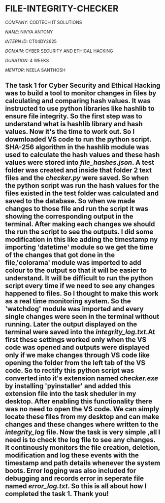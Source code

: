 # FILE-INTEGRITY-CHECKER

*COMPANY*: CODTECH IT SOLUTIONS

*NAME*: NIVYA ANTONY

*INTERN ID*: CT04DY2625

*DOMAIN*: CYBER SECURITY AND ETHICAL HACKING

*DURATION*: 4 WEEKS

*MENTOR*: NEELA SANTHOSH

## The task 1 for Cyber Security and Ethical Hacking was to build a tool to monitor changes in files by calculating and comparing hash values. It was instructed to use python libraries like hashlib to ensure file integrity. So the first step was to understand what is hashlib library and hash values. Now it's the time to work out. So I dowmloaded VS code to run the python script. SHA-256 algorithm in the hashlib module was used to calculate the hash values and these hash values were stored into *file_hashes.json*. A test folder was created and inside that folder 2 text files and the *checker.py* were saved. So when the python script was run the hash values for the files existed in the test folder was calculated and saved to the database. So when we made changes to those file and run the script it was showing the corresponding output in the terminal. After making each changes we should the run the script to see the outputs. I did some modification in this like adding the timestamp ny importing 'datetime' module so we get the time of the changes that got done in the file,'colorama' module was imported to add colour to the output so that it will be easier to understand. It will be difficult to run the python script every time if we need to see any changes happened to files. So I thought to make this work as a real time monitoring system. So the 'watchdog' module was imported and every single changes were seen in the terminal without running. Later the output displayed on the terminal were saved into the *integrity_log.txt*.At first these settings worked only when the VS code was opened and outputs were displayed only if we make changes through VS code like opening the folder from the left tab of the VS code. So to rectify this  python script was converted into it's extension named *checker.exe* by installing 'pyinstaller' and added this extension file into the task sheduler in my desktop. After enabling this functionality there was no need to open the VS code. We can simply locate these files from my desktop and can make changes and these changes where written to the *integrity_log* file. Now the task is very simple ,all I need is to check the log file to see any changes. It continously monitors the file creation, deletion, modification and log these events with the timestamp and path details whenever the system boots. Error logging was also included for debugging and records error in seperate file named *error_log.txt*. So this is all about how I completed the task 1. Thank you!
